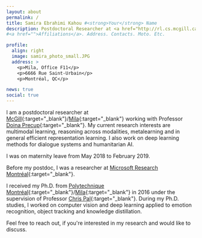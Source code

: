 ```yaml
---
layout: about
permalink: /
title: Samira Ebrahimi Kahou #<strong>Your</strong> Name
description: Postdoctoral Researcher at <a href="http://rl.cs.mcgill.ca/" target="_blank">McGill</a>/<a href="https://mila.quebec/" target="_blank">Mila</a> 
#<a href="">Affiliations</a>. Address. Contacts. Moto. Etc.

profile:
  align: right
  image: samira_photo_small.JPG
  address: >
    <p>Mila, Office F11</p>
    <p>6666 Rue Saint-Urbain</p>
    <p>Montréal, QC</p>

news: true
social: true
---
```

I am a postdoctoral researcher at [McGill](http://rl.cs.mcgill.ca){:target="\_blank"}/[Mila](https://mila.quebec){:target="\_blank"} working with Professor [Doina Precup](https://cs.mcgill.ca/~dprecup){:target="\_blank"}.
My current research interests are multimodal learning, reasoning across modalities, metalearning and in general efficient representation learning.
I also work on deep learning methods for dialogue systems and humanitarian AI.

I was on maternity leave from May 2018 to February 2019.

Before my postdoc, I was a researcher at [Microsoft Research Montréal](https://www.microsoft.com/en-us/research/lab/microsoft-research-montreal/){:target="\_blank"}.

I received my Ph.D. from [Polytechnique Montréal](https://polymtl.ca){:target="\_blank"}/[Mila](https://mila.quebec){:target="\_blank"} in 2016 under the supervision of Professor [Chris Pal](https://mila.quebec/en/person/pal-christopher/){:target="\_blank"}.
During my Ph.D. studies, I worked on computer vision and deep learning applied to emotion recognition, object tracking and knowledge distillation.

Feel free to reach out, if you're interested in my research and would like to discuss.

